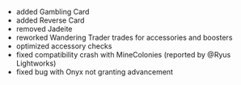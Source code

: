 - added Gambling Card
- added Reverse Card
- removed Jadeite
- reworked Wandering Trader trades for accessories and boosters
- optimized accessory checks
- fixed compatibility crash with MineColonies (reported by @Ryus Lightworks)
- fixed bug with Onyx not granting advancement